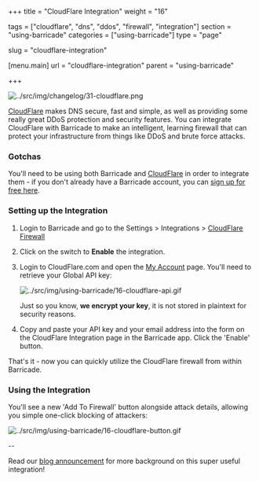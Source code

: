 +++
title = "CloudFlare Integration"
weight = "16"

tags = ["cloudflare", "dns", "ddos", "firewall", "integration"]
section = "using-barricade"
categories = ["using-barricade"]
type = "page"

slug = "cloudflare-integration"

[menu.main]
    url = "cloudflare-integration"
    parent = "using-barricade"

+++

![../src/img/changelog/31-cloudflare.png](../src/img/changelog/31-cloudflare.png)

[CloudFlare](https://cloudflare.com/) makes DNS secure, fast and simple, as well as providing some really great DDoS protection and security features. You can integrate CloudFlare with Barricade to make an intelligent, learning firewall that can protect your infrastructure from things like DDoS and brute force attacks.


### Gotchas
You'll need to be using both Barricade and [CloudFlare](https://cloudflare.com/) in order to integrate them - if you don't already have a Barricade account, you can [sign up for free here](https://app.barricade.io/).

### Setting up the Integration

1.  Login to Barricade and go to the Settings > Integrations > [CloudFlare Firewall](https://app.barricade.io/dashboard/settings/integration/cloudflare)

2. Click on the switch to **Enable** the integration.

3. Login to CloudFlare.com and open the [My Account](https://www.cloudflare.com/a/account/my-account) page. You'll need to retrieve your Global API key:

    ![../src/img/using-barricade/16-cloudflare-api.gif](../src/img/using-barricade/16-cloudflare-api.gif)

    Just so you know, **we encrypt your key**, it is not stored in plaintext for security reasons.

4.  Copy and paste your API key and your email address into the form on the CloudFlare Integration page in the Barricade app. Click the 'Enable' button.

That's it - now you can quickly utilize the CloudFlare firewall from within Barricade.


### Using the Integration

You'll see a new 'Add To Firewall' button alongside attack details, allowing you simple one-click blocking of attackers:

![../src/img/using-barricade/16-cloudflare-button.gif](../src/img/using-barricade/16-cloudflare-button.gif)

--

Read our [blog announcement](https://blog.barricade.io/cloudflare-meet-barricade/) for more background on this super useful integration!
